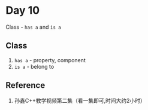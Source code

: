 # Day 10

Class - `has a` and `is a`

## Class

1. `has a` - property, component
2. `is a` - belong to

## Reference

1. 孙鑫C++教学视频第二集（看一集即可,时间大约2小时）

